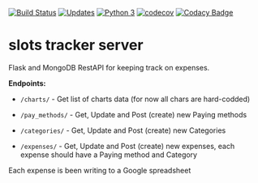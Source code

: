 [![Build Status](https://travis-ci.org/shlomiLan/slots_tracker_server.svg?branch=master)](https://travis-ci.org/shlomiLan/slots_tracker_server)
[![Updates](https://pyup.io/repos/github/shlomiLan/slots_tracker_server/shield.svg)](https://pyup.io/repos/github/shlomiLan/slots_tracker_server/)
[![Python 3](https://pyup.io/repos/github/shlomiLan/slots_tracker_server/python-3-shield.svg)](https://pyup.io/repos/github/shlomiLan/slots_tracker_server/)
[![codecov](https://codecov.io/gh/shlomiLan/slots_tracker_server/branch/master/graph/badge.svg)](https://codecov.io/gh/shlomiLan/slots_tracker_server)
[![Codacy Badge](https://api.codacy.com/project/badge/Grade/b2e7d48e65d94750bde443d41042a87d)](https://app.codacy.com/app/public/slots_tracker_server?utm_source=github.com&utm_medium=referral&utm_content=shlomiLan/slots_tracker_server&utm_campaign=Badge_Grade_Dashboard)


# slots tracker server
Flask and MongoDB RestAPI for keeping track on expenses.

**Endpoints:**
* `/charts/` - Get list of charts data (for now all chars are hard-codded)
    
* `/pay_methods/` - Get, Update and Post (create) new Paying methods

* `/categories/` - Get, Update and Post (create) new Categories

* `/expenses/` - Get, Update and Post (create) new expenses, each expense should have a Paying method and Category

Each expense is been writing to a Google spreadsheet
